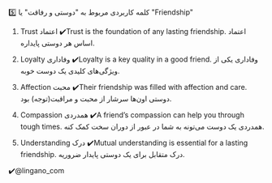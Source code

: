 5️⃣ کلمه کاربردی مربوط به "دوستی و رفاقت" یا "Friendship"
1. Trust
اعتماد
✔️Trust is the foundation of any lasting friendship.
اعتماد اساس هر دوستی پایداره.

2. Loyalty
وفاداری
✔️Loyalty is a key quality in a good friend.
وفاداری یکی از ویژگی‌های کلیدی یک دوست خوبه.

3. Affection
محبت
✔️Their friendship was filled with affection and care.
دوستی اون‌ها سرشار از محبت و مراقبت(توجه) بود.

4. Compassion
همدردی
✔️A friend’s compassion can help you through tough times.
همدردی یک دوست می‌تونه به شما در عبور از دوران سخت کمک کنه.

5. Understanding
درک
✔️Mutual understanding is essential for a lasting friendship.
درک متقابل برای یک دوستی پایدار ضروریه.

✔️@lingano_com